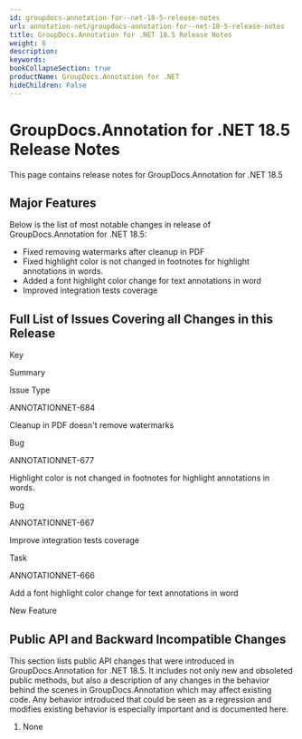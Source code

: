 ```yaml
---
id: groupdocs-annotation-for--net-18-5-release-notes
url: annotation-net/groupdocs-annotation-for--net-18-5-release-notes
title: GroupDocs.Annotation for .NET 18.5 Release Notes
weight: 8
description: 
keywords: 
bookCollapseSection: true
productName: GroupDocs.Annotation for .NET
hideChildren: False
---
```


# GroupDocs.Annotation for .NET 18.5 Release Notes


This page contains release notes for GroupDocs.Annotation for .NET 18.5

## Major Features

Below is the list of most notable changes in release of GroupDocs.Annotation for .NET 18.5:

*   Fixed removing watermarks after cleanup in PDF
*   Fixed highlight color is not changed in footnotes for highlight annotations in words.
*   Added a font highlight color change for text annotations in word
*   Improved integration tests coverage

## Full List of Issues Covering all Changes in this Release

Key

Summary

Issue Type

ANNOTATIONNET-684

Cleanup in PDF doesn't remove watermarks

Bug

ANNOTATIONNET-677

Highlight color is not changed in footnotes for highlight annotations in words.

Bug

ANNOTATIONNET-667

Improve integration tests coverage

Task

ANNOTATIONNET-666

Add a font highlight color change for text annotations in word

New Feature

## Public API and Backward Incompatible Changes

This section lists public API changes that were introduced in GroupDocs.Annotation for .NET 18.5. It includes not only new and obsoleted public methods, but also a description of any changes in the behavior behind the scenes in GroupDocs.Annotation which may affect existing code. Any behavior introduced that could be seen as a regression and modifies existing behavior is especially important and is documented here.

1.  None
    

